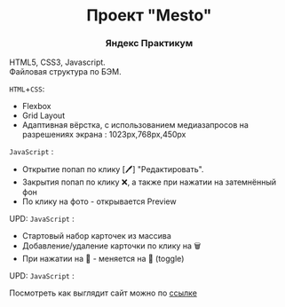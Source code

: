 <h1 align="center">Проект "Mesto"</h1>
<h3 align="center">Яндекс Практикум</h3>

HTML5, CSS3, Javascript.  
Файловая структура по БЭМ.

`HTML`+`CSS`:
* Flexbox
* Grid Layout
* Адаптивная вёрстка, с использованием медиазапросов на разрешениях экрана : 1023px,768px,450px

`JavaScript` :
* Открытие попап по клику [🖊] "Редактировать".
* Закрытия попап по клику ❌, а также при нажатии на затемнённый фон
* По клику на фото - открывается Preview

UPD:
`JavaScript` :
* Стартовый набор карточек из массива
* Добавление/удаление карточки по клику на 🗑
* При нажатии на 🤍 - меняется на 🖤 (toggle)

UPD:
`JavaScript` :


Посмотреть как выглядит сайт можно по <a target="_blank" href="https://vladimirkrylov01.github.io/Mesto/">ссылке</a>

